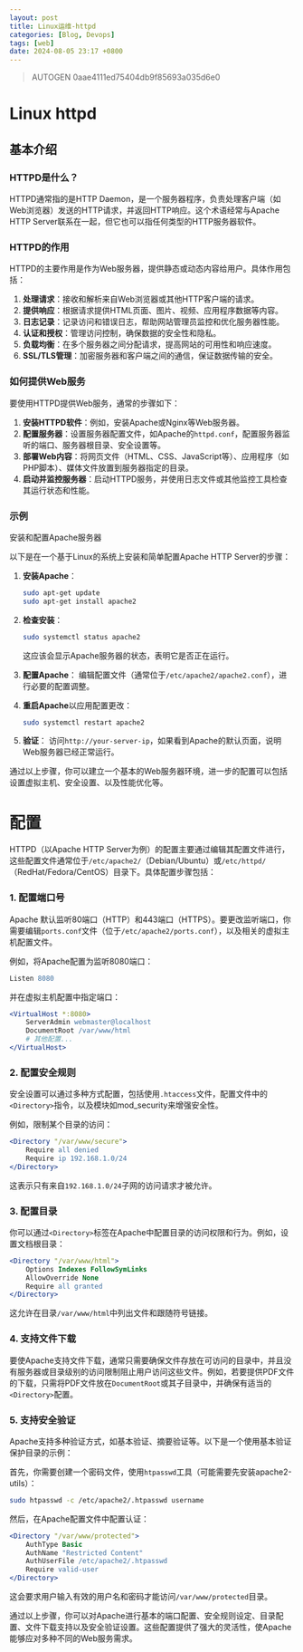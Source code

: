 ```yaml
---
layout: post
title: Linux运维-httpd
categories: [Blog, Devops]
tags: [web]
date: 2024-08-05 23:17 +0800
---
```

> AUTOGEN 0aae4111ed75404db9f85693a035d6e0

# Linux httpd

## 基本介绍

### HTTPD是什么？

HTTPD通常指的是HTTP Daemon，是一个服务器程序，负责处理客户端（如Web浏览器）发送的HTTP请求，并返回HTTP响应。这个术语经常与Apache HTTP Server联系在一起，但它也可以指任何类型的HTTP服务器软件。

### HTTPD的作用

HTTPD的主要作用是作为Web服务器，提供静态或动态内容给用户。具体作用包括：

1. **处理请求**：接收和解析来自Web浏览器或其他HTTP客户端的请求。
2. **提供响应**：根据请求提供HTML页面、图片、视频、应用程序数据等内容。
3. **日志记录**：记录访问和错误日志，帮助网站管理员监控和优化服务器性能。
4. **认证和授权**：管理访问控制，确保数据的安全性和隐私。
5. **负载均衡**：在多个服务器之间分配请求，提高网站的可用性和响应速度。
6. **SSL/TLS管理**：加密服务器和客户端之间的通信，保证数据传输的安全。

### 如何提供Web服务

要使用HTTPD提供Web服务，通常的步骤如下：

1. **安装HTTPD软件**：例如，安装Apache或Nginx等Web服务器。
2. **配置服务器**：设置服务器配置文件，如Apache的`httpd.conf`，配置服务器监听的端口、服务器根目录、安全设置等。
3. **部署Web内容**：将网页文件（HTML、CSS、JavaScript等）、应用程序（如PHP脚本）、媒体文件放置到服务器指定的目录。
4. **启动并监控服务器**：启动HTTPD服务，并使用日志文件或其他监控工具检查其运行状态和性能。

### 示例

安装和配置Apache服务器

以下是在一个基于Linux的系统上安装和简单配置Apache HTTP Server的步骤：

1. **安装Apache**：
   ```bash
   sudo apt-get update
   sudo apt-get install apache2
   ```

2. **检查安装**：
   ```bash
   sudo systemctl status apache2
   ```

   这应该会显示Apache服务器的状态，表明它是否正在运行。

3. **配置Apache**：
   编辑配置文件（通常位于`/etc/apache2/apache2.conf`），进行必要的配置调整。

4. **重启Apache**以应用配置更改：
   ```bash
   sudo systemctl restart apache2
   ```

5. **验证**：
   访问`http://your-server-ip`，如果看到Apache的默认页面，说明Web服务器已经正常运行。

通过以上步骤，你可以建立一个基本的Web服务器环境，进一步的配置可以包括设置虚拟主机、安全设置、以及性能优化等。

# 配置

HTTPD（以Apache HTTP Server为例）的配置主要通过编辑其配置文件进行，这些配置文件通常位于`/etc/apache2/`（Debian/Ubuntu）或`/etc/httpd/`（RedHat/Fedora/CentOS）目录下。具体配置步骤包括：

### 1. 配置端口号

Apache 默认监听80端口（HTTP）和443端口（HTTPS）。要更改监听端口，你需要编辑`ports.conf`文件（位于`/etc/apache2/ports.conf`），以及相关的虚拟主机配置文件。

例如，将Apache配置为监听8080端口：

```apache
Listen 8080
```

并在虚拟主机配置中指定端口：

```apache
<VirtualHost *:8080>
    ServerAdmin webmaster@localhost
    DocumentRoot /var/www/html
    # 其他配置...
</VirtualHost>
```

### 2. 配置安全规则

安全设置可以通过多种方式配置，包括使用`.htaccess`文件，配置文件中的`<Directory>`指令，以及模块如mod_security来增强安全性。

例如，限制某个目录的访问：

```apache
<Directory "/var/www/secure">
    Require all denied
    Require ip 192.168.1.0/24
</Directory>
```

这表示只有来自`192.168.1.0/24`子网的访问请求才被允许。

### 3. 配置目录

你可以通过`<Directory>`标签在Apache中配置目录的访问权限和行为。例如，设置文档根目录：

```apache
<Directory "/var/www/html">
    Options Indexes FollowSymLinks
    AllowOverride None
    Require all granted
</Directory>
```

这允许在目录`/var/www/html`中列出文件和跟随符号链接。

### 4. 支持文件下载

要使Apache支持文件下载，通常只需要确保文件存放在可访问的目录中，并且没有服务器或目录级别的访问限制阻止用户访问这些文件。例如，若要提供PDF文件的下载，只需将PDF文件放在`DocumentRoot`或其子目录中，并确保有适当的`<Directory>`配置。

### 5. 支持安全验证

Apache支持多种验证方式，如基本验证、摘要验证等。以下是一个使用基本验证保护目录的示例：

首先，你需要创建一个密码文件，使用`htpasswd`工具（可能需要先安装apache2-utils）：

```bash
sudo htpasswd -c /etc/apache2/.htpasswd username
```

然后，在Apache配置文件中配置认证：

```apache
<Directory "/var/www/protected">
    AuthType Basic
    AuthName "Restricted Content"
    AuthUserFile /etc/apache2/.htpasswd
    Require valid-user
</Directory>
```

这会要求用户输入有效的用户名和密码才能访问`/var/www/protected`目录。

通过以上步骤，你可以对Apache进行基本的端口配置、安全规则设定、目录配置、文件下载支持以及安全验证设置。这些配置提供了强大的灵活性，使Apache能够应对多种不同的Web服务需求。
